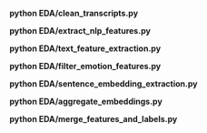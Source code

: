 **python EDA/clean_transcripts.py**

**python EDA/extract_nlp_features.py**

**python EDA/text_feature_extraction.py**

**python EDA/filter_emotion_features.py**

**python EDA/sentence_embedding_extraction.py**

**python EDA/aggregate_embeddings.py**

**python EDA/merge_features_and_labels.py**